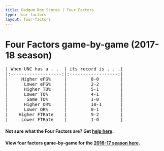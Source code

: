 ```yaml
---
title: Dadgum Box Scores | Four Factors
type: four-factors
layout: four-factors
---
```


# Four Factors game-by-game (2017-18 season)

<pre class="huffman stilwata">
| When UNC has a . .  | its record is . . .|
|:-------------------:|:------------------:|
|     Higher eFG%     |         8-0        |
|      Lower eFG%     |         2-2        |
|      Higher TO%     |         5-1        |
|      Lower TO%      |         4-1        |
|       Same TO%      |         1-0        |
|      Higher OR%     |         10-1       |
|      Lower OR%      |         0-1        |
|    Higher FTRate    |         9-2        |
|     Lower FTRate    |         1-0        |
</pre>

#### Not sure what the Four Factors are? Get [help here](https://cbbstatshelp.com/four-factors/intro/).

#### View four factors game-by-game for the [2016-17 season here](/four-factors-16-17).